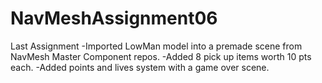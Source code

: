 # NavMeshAssignment06
 Last Assignment
-Imported LowMan model into a premade scene from NavMesh Master Component repos. 
-Added 8 pick up items worth 10 pts each.
-Added points and lives system with a game over scene. 
